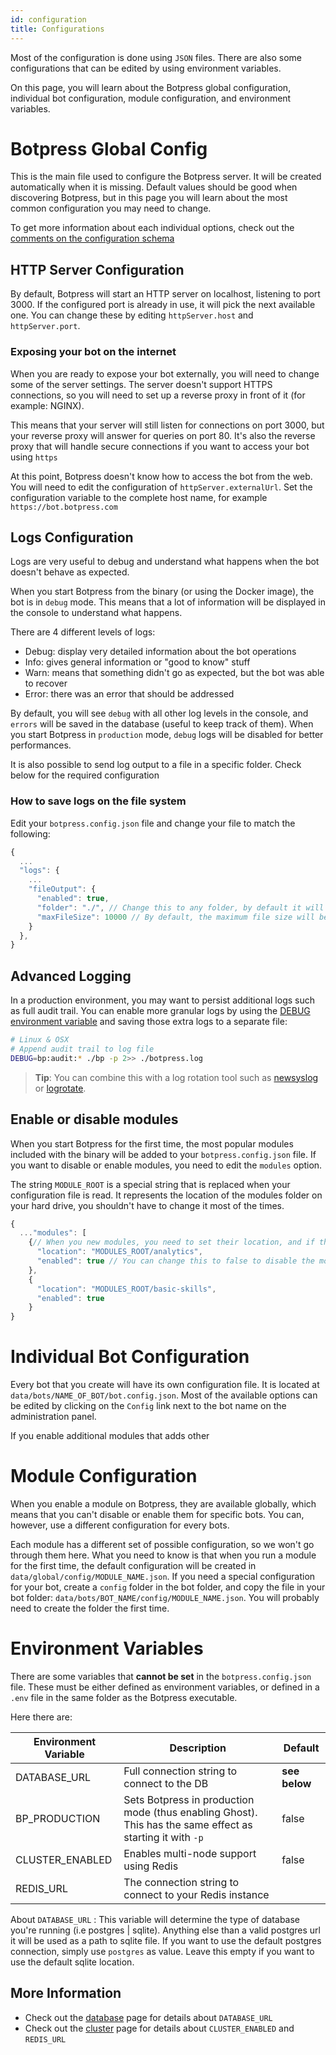```yaml
---
id: configuration
title: Configurations
---
```


Most of the configuration is done using `JSON` files. There are also some configurations that can be edited by using environment variables.

On this page, you will learn about the Botpress global configuration, individual bot configuration, module configuration, and environment variables.

# Botpress Global Config

This is the main file used to configure the Botpress server. It will be created automatically when it is missing. Default values should be good when discovering Botpress, but in this page you will learn about the most common configuration you may need to change.

To get more information about each individual options, check out the [comments on the configuration schema](https://github.com/botpress/botpress/blob/master/src/bp/core/config/botpress.config.ts)

## HTTP Server Configuration

By default, Botpress will start an HTTP server on localhost, listening to port 3000. If the configured port is already in use, it will pick the next available one. You can change these by editing `httpServer.host` and `httpServer.port`.

### Exposing your bot on the internet

When you are ready to expose your bot externally, you will need to change some of the server settings. The server doesn't support HTTPS connections, so you will need to set up a reverse proxy in front of it (for example: NGINX).

This means that your server will still listen for connections on port 3000, but your reverse proxy will answer for queries on port 80. It's also the reverse proxy that will handle secure connections if you want to access your bot using `https`

At this point, Botpress doesn't know how to access the bot from the web. You will need to edit the configuration of `httpServer.externalUrl`. Set the configuration variable to the complete host name, for example `https://bot.botpress.com`

## Logs Configuration

Logs are very useful to debug and understand what happens when the bot doesn't behave as expected.

When you start Botpress from the binary (or using the Docker image), the bot is in `debug` mode. This means that a lot of information will be displayed in the console to understand what happens.

There are 4 different levels of logs:

- Debug: display very detailed information about the bot operations
- Info: gives general information or "good to know" stuff
- Warn: means that something didn't go as expected, but the bot was able to recover
- Error: there was an error that should be addressed

By default, you will see `debug` with all other log levels in the console, and `errors` will be saved in the database (useful to keep track of them).
When you start Botpress in `production` mode, `debug` logs will be disabled for better performances.

It is also possible to send log output to a file in a specific folder. Check below for the required configuration

### How to save logs on the file system

Edit your `botpress.config.json` file and change your file to match the following:

```js
{
  ...
  "logs": {
    ...
    "fileOutput": {
      "enabled": true,
      "folder": "./", // Change this to any folder, by default it will be in the same folder as the executable
      "maxFileSize": 10000 // By default, the maximum file size will be kept under 10mb
    }
  },
}
```

## Advanced Logging

In a production environment, you may want to persist additional logs such as full audit trail. You can enable more granular logs by using the [DEBUG environment variable](debug) and saving those extra logs to a separate file:

```sh
# Linux & OSX
# Append audit trail to log file
DEBUG=bp:audit:* ./bp -p 2>> ./botpress.log
```

> **Tip**: You can combine this with a log rotation tool such as [newsyslog](https://www.real-world-systems.com/docs/newsyslog.1.html) or [logrotate](https://linux.die.net/man/8/logrotate).

## Enable or disable modules

When you start Botpress for the first time, the most popular modules included with the binary will be added to your `botpress.config.json` file. If you want to disable or enable modules, you need to edit the `modules` option.

The string `MODULE_ROOT` is a special string that is replaced when your configuration file is read. It represents the location of the modules folder on your hard drive, you shouldn't have to change it most of the times.

```js
{
  ..."modules": [
    {// When you new modules, you need to set their location, and if they are enabled or not.
      "location": "MODULES_ROOT/analytics",
      "enabled": true // You can change this to false to disable the module.
    },
    {
      "location": "MODULES_ROOT/basic-skills",
      "enabled": true
    }
}
```

# Individual Bot Configuration

Every bot that you create will have its own configuration file. It is located at `data/bots/NAME_OF_BOT/bot.config.json`. Most of the available options can be edited by clicking on the `Config` link next to the bot name on the administration panel.

If you enable additional modules that adds other

# Module Configuration

When you enable a module on Botpress, they are available globally, which means that you can't disable or enable them for specific bots. You can, however, use a different configuration for every bots.

Each module has a different set of possible configuration, so we won't go through them here. What you need to know is that when you run a module for the first time, the default configuration will be created in `data/global/config/MODULE_NAME.json`. If you need a special configuration for your bot, create a `config` folder in the bot folder, and copy the file in your bot folder: `data/bots/BOT_NAME/config/MODULE_NAME.json`. You will probably need to create the folder the first time.

# Environment Variables

There are some variables that **cannot be set** in the `botpress.config.json` file. These must be either defined as environment variables, or defined in a `.env` file in the same folder as the Botpress executable.

Here there are:

| Environment Variable | Description                                                                                               | Default       |
| -------------------- | --------------------------------------------------------------------------------------------------------- | ------------- |
| DATABASE_URL         | Full connection string to connect to the DB                                                               | **see below** |
| BP_PRODUCTION        | Sets Botpress in production mode (thus enabling Ghost). This has the same effect as starting it with `-p` | false         |
| CLUSTER_ENABLED      | Enables multi-node support using Redis                                                                    | false         |
| REDIS_URL            | The connection string to connect to your Redis instance                                                   |               |

About `DATABASE_URL` : This variable will determine the type of database you're running (i.e postgres | sqlite). Anything else than a valid postgres url it will be used as a path to sqlite file. If you want to use the default postgres connection, simply use `postgres` as value. Leave this empty if you want to use the default sqlite location.

## More Information

- Check out the [database](../tutorials/database) page for details about `DATABASE_URL`
- Check out the [cluster](cluster) page for details about `CLUSTER_ENABLED` and `REDIS_URL`
